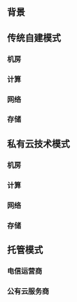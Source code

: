## 背景
## 传统自建模式

### 机房

### 计算 

### 网络

### 存储

## 私有云技术模式

### 机房

### 计算 

### 网络

### 存储

## 托管模式


### 电信运营商 

### 公有云服务商

